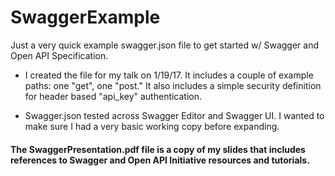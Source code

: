 # SwaggerExample

Just a very quick example swagger.json file to get started w/ Swagger and Open API Specification. 

* I created the file for my talk on 1/19/17. It includes a couple of example paths: one "get", one "post." It also includes a simple security definition for header based "api_key"  authentication.

* Swagger.json tested across Swagger Editor and Swagger UI. I wanted to make sure I had a very basic working copy before expanding.

#### The SwaggerPresentation.pdf file is a copy of my slides that includes references to Swagger and Open API Initiative resources and tutorials.

